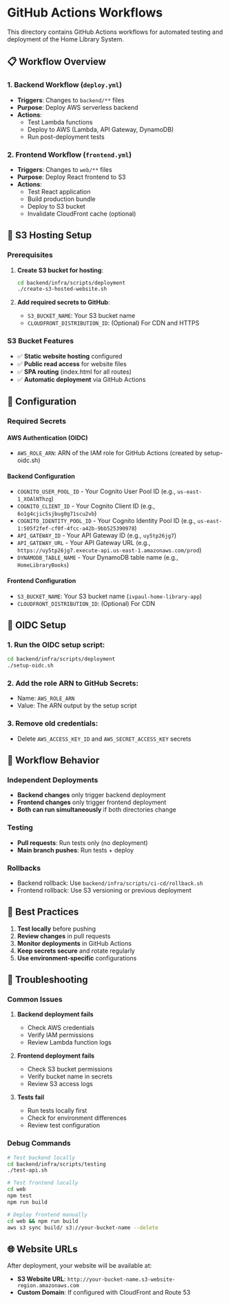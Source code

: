 # GitHub Actions Workflows

This directory contains GitHub Actions workflows for automated testing and deployment of the Home Library System.

## 📋 Workflow Overview

### 1. **Backend Workflow** (`deploy.yml`)
- **Triggers**: Changes to `backend/**` files
- **Purpose**: Deploy AWS serverless backend
- **Actions**:
  - Test Lambda functions
  - Deploy to AWS (Lambda, API Gateway, DynamoDB)
  - Run post-deployment tests

### 2. **Frontend Workflow** (`frontend.yml`)
- **Triggers**: Changes to `web/**` files
- **Purpose**: Deploy React frontend to S3
- **Actions**:
  - Test React application
  - Build production bundle
  - Deploy to S3 bucket
  - Invalidate CloudFront cache (optional)

## 🚀 S3 Hosting Setup

### Prerequisites
1. **Create S3 bucket for hosting**:
   ```bash
   cd backend/infra/scripts/deployment
   ./create-s3-hosted-website.sh
   ```

2. **Add required secrets to GitHub**:
   - `S3_BUCKET_NAME`: Your S3 bucket name
   - `CLOUDFRONT_DISTRIBUTION_ID`: (Optional) For CDN and HTTPS

### S3 Bucket Features
- ✅ **Static website hosting** configured
- ✅ **Public read access** for website files
- ✅ **SPA routing** (index.html for all routes)
- ✅ **Automatic deployment** via GitHub Actions

## 🔧 Configuration

### Required Secrets

#### AWS Authentication (OIDC)
- `AWS_ROLE_ARN`: ARN of the IAM role for GitHub Actions (created by setup-oidc.sh)

#### Backend Configuration
- `COGNITO_USER_POOL_ID` - Your Cognito User Pool ID (e.g., `us-east-1_XOAlNThzg`)
- `COGNITO_CLIENT_ID` - Your Cognito Client ID (e.g., `6o1g4cjic5sjbug0g71scu2vb`)
- `COGNITO_IDENTITY_POOL_ID` - Your Cognito Identity Pool ID (e.g., `us-east-1:505f2fef-cf0f-4fcc-a42b-9bb525390978`)
- `API_GATEWAY_ID` - Your API Gateway ID (e.g., `uy5tp26jg7`)
- `API_GATEWAY_URL` - Your API Gateway URL (e.g., `https://uy5tp26jg7.execute-api.us-east-1.amazonaws.com/prod`)
- `DYNAMODB_TABLE_NAME` - Your DynamoDB table name (e.g., `HomeLibraryBooks`)

#### Frontend Configuration
- `S3_BUCKET_NAME`: Your S3 bucket name (`ivpaul-home-library-app`)
- `CLOUDFRONT_DISTRIBUTION_ID`: (Optional) For CDN

## 🔐 OIDC Setup

### 1. Run the OIDC setup script:
```bash
cd backend/infra/scripts/deployment
./setup-oidc.sh
```

### 2. Add the role ARN to GitHub Secrets:
- Name: `AWS_ROLE_ARN`
- Value: The ARN output by the setup script

### 3. Remove old credentials:
- Delete `AWS_ACCESS_KEY_ID` and `AWS_SECRET_ACCESS_KEY` secrets

## 🔄 Workflow Behavior

### Independent Deployments
- **Backend changes** only trigger backend deployment
- **Frontend changes** only trigger frontend deployment
- **Both can run simultaneously** if both directories change

### Testing
- **Pull requests**: Run tests only (no deployment)
- **Main branch pushes**: Run tests + deploy

### Rollbacks
- Backend rollback: Use `backend/infra/scripts/ci-cd/rollback.sh`
- Frontend rollback: Use S3 versioning or previous deployment

## 📝 Best Practices

1. **Test locally** before pushing
2. **Review changes** in pull requests
3. **Monitor deployments** in GitHub Actions
4. **Keep secrets secure** and rotate regularly
5. **Use environment-specific** configurations

## 🐛 Troubleshooting

### Common Issues

1. **Backend deployment fails**
   - Check AWS credentials
   - Verify IAM permissions
   - Review Lambda function logs

2. **Frontend deployment fails**
   - Check S3 bucket permissions
   - Verify bucket name in secrets
   - Review S3 access logs

3. **Tests fail**
   - Run tests locally first
   - Check for environment differences
   - Review test configuration

### Debug Commands
```bash
# Test backend locally
cd backend/infra/scripts/testing
./test-api.sh

# Test frontend locally
cd web
npm test
npm run build

# Deploy frontend manually
cd web && npm run build
aws s3 sync build/ s3://your-bucket-name --delete
```

## 🌐 Website URLs

After deployment, your website will be available at:
- **S3 Website URL**: `http://your-bucket-name.s3-website-region.amazonaws.com`
- **Custom Domain**: If configured with CloudFront and Route 53 